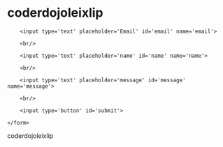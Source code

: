 coderdojoleixlip
================
<html>

<head>

<?php

//capture email address sent from html email form

$email = $_POST['email'];

//capture name sent from html email form

$name = $_POST['name'];

//Capture message sent from html email form

$message = $_POST['message'];

//setup mail and send

$to      = $email;

$subject = 'Email Demo';

$message = $message;

$headers = 'From: dojo@coderdojoleixlip.com' . "\r\n" .

    'Reply-To: dojo@coderdojoleixlip.com' . "\r\n" .

    'X-Mailer: PHP/' . phpversion();

mail($to, $subject, $message, $headers);



echo "Thanks for using our email form!";

?>

</head>

<body>

  <form>

		<input type='text' placeholder='Email' id='email' name='email'>

		<br/>

		<input type='text' placeholder='name' id='name' name='name'>

		<br/>

		<input type='text' placeholder='message' id='message' name='message'>

		<br/>

		<input type='button' id='submit'>

	</form>

</body>

</html>


coderdojoleixlip
